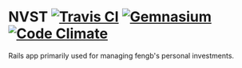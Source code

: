 NVST [![Travis CI](https://travis-ci.org/fengb/nvst.svg?branch=master)](https://travis-ci.org/fengb/nvst) [![Gemnasium](https://gemnasium.com/fengb/nvst.svg)](https://gemnasium.com/fengb/nvst) [![Code Climate](https://codeclimate.com/github/fengb/nvst/badges/gpa.svg)](https://codeclimate.com/github/fengb/nvst)
=====
Rails app primarily used for managing fengb's personal investments.
